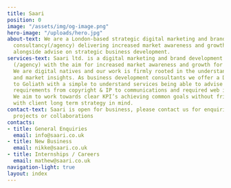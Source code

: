 ```yaml
---
title: Saari
position: 0
image: "/assets/img/og-image.png"
hero-image: "/uploads/hero.jpg"
about-text: We are a London-based strategic digital marketing and brand development
  consultancy(/agency) delivering increased market awareness and growth for our clients
  alongside advise on strategic business development.
services-text: Saari ltd. is a digital marketing and brand development consultancy
  (/agency) with the aim for increased market awareness and growth for our clients.
  We are digital natives and our work is firmly rooted in the understanding of data
  and market insights. As business development consultants we offer a David’s approach
  to Goliath with a simple to understand services being able to advise on all online
  requirements from copyright & IP to communications and required web infrastructure.
  We aim to work towards clear KPI’s achieving common goals without friction always
  with client long term strategy in mind.
contact-text: Saari is open for business, please contact us for enquiries, to discuss
  projects or collaborations
contacts:
- title: General Enquiries
  email: info@saari.co.uk
- title: New Business
  email: nikke@saari.co.uk
- title: Internships / Careers
  email: mathew@saari.co.uk
navigation-light: true
layout: index
---
```


